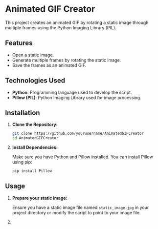 # Animated GIF Creator

This project creates an animated GIF by rotating a static image through multiple frames using the Python Imaging Library (PIL).

## Features

- Open a static image.
- Generate multiple frames by rotating the static image.
- Save the frames as an animated GIF.

## Technologies Used

- **Python**: Programming language used to develop the script.
- **Pillow (PIL)**: Python Imaging Library used for image processing.

## Installation

1. **Clone the Repository:**

    ```sh
    git clone https://github.com/yourusername/AnimatedGIFCreator
    cd AnimatedGIFCreator
    ```

2. **Install Dependencies:**

    Make sure you have Python and Pillow installed. You can install Pillow using pip:

    ```sh
    pip install Pillow
    ```

## Usage

1. **Prepare your static image:**

    Ensure you have a static image file named `static_image.jpg` in your project directory or modify the script to point to your image file.

2.

